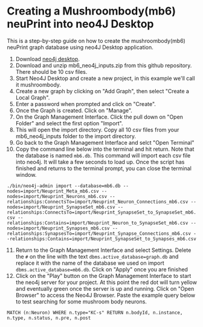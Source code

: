# Creating a Mushroombody(mb6) neuPrint into neo4J Desktop
This is a step-by-step guide on how to create the mushroombody(mb6) neuPrint graph database using neo4J Desktop application.

1. Download [neo4j desktop](https://neo4j.com/download-center/#desktop).
2. Download and unzip mb6_neo4j_inputs.zip from this github repository. There should be 10 csv files.
3. Start Neo4J Desktop and create a new project, in this example we'll call it mushroombody.
4. Create a new graph by clicking on "Add Graph", then select "Create a Local Graph".
5. Enter a password when prompted and click on "Create".
6. Once the Graph is created. Click on "Manage".
7. On the Graph Management Interface. Click the pull down on "Open Folder" and select the first option "Import".
8. This will open the import directory. Copy all 10 csv files from your mb6_neo4j_inputs folder to the import directory.
9. Go back to the Graph Management Interface and selct "Open Terminal"
10. Copy the command line below into the terminal and hit return. Note that the database is named ```mb6.db```. This command will import each csv file into neo4j. It will take a few seconds to load up. Once the script has finished and returns to the terminal prompt, you can close the terminal window.

```./bin/neo4j-admin import --database=mb6.db --nodes=import/Neuprint_Meta_mb6.csv --nodes=import/Neuprint_Neurons_mb6.csv --relationships:ConnectsTo=import/Neuprint_Neuron_Connections_mb6.csv --nodes=import/Neuprint_SynapseSet_mb6.csv --relationships:ConnectsTo=import/Neuprint_SynapseSet_to_SynapseSet_mb6.csv --relationships:Contains=import/Neuprint_Neuron_to_SynapseSet_mb6.csv --nodes=import/Neuprint_Synapses_mb6.csv --relationships:SynapsesTo=import/Neuprint_Synapse_Connections_mb6.csv --relationships:Contains=import/Neuprint_SynapseSet_to_Synapses_mb6.csv```

11. Return to the Graph Management Interface and select Settings. Delete the ```#``` on the line with the text ```dbms.active_database=graph.db``` and replace it with the name of the database we used on import ```dbms.active_database=mb6.db```. Click on "Apply" once you are finished
12. Click on the "Play" button on the Graph Management Interface to start the neo4j server for your project. At this point the red dot will turn yellow and eventually green once the server is up and running. Click on "Open Browser" to access the Neo4J Browser. Paste the example query below to test searching for some mushroom body neurons.

```MATCH (n:Neuron) WHERE n.type="KC-s" RETURN n.bodyId, n.instance, n.type, n.status, n.pre, n.post```

